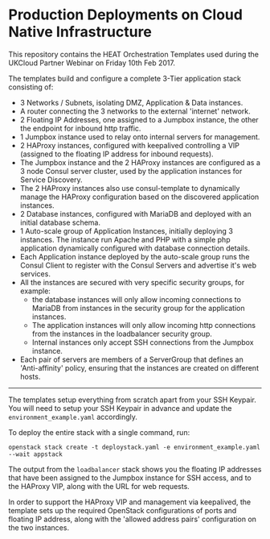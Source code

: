 # Production Deployments on Cloud Native Infrastructure

This repository contains the HEAT Orchestration Templates used during the UKCloud Partner Webinar on Friday 10th Feb 2017. 

The templates build and configure a complete 3-Tier application stack consisting of:

 - 3 Networks / Subnets, isolating DMZ, Application & Data instances.
 - A router connecting the 3 networks to the external 'internet' network.
 - 2 Floating IP Addresses, one assigned to a Jumpbox instance, the other the endpoint for inbound http traffic.
 - 1 Jumpbox instance used to relay onto internal servers for management.
 - 2 HAProxy instances, configured with keepalived controlling a VIP (assigned to the floating IP address for inbound requests).
 - The Jumpbox instance and the 2 HAProxy instances are configured as a 3 node Consul server cluster, used by the application instances for Service Discovery.
 - The 2 HAProxy instances also use consul-template to dynamically manage the HAProxy configuration based on the discovered application instances.
 - 2 Database instances, configured with MariaDB and deployed with an initial database schema.
 - 1 Auto-scale group of Application Instances, initially deploying 3 instances. The instance run Apache and PHP with a simple php application dynamically configured with database connection details.
 - Each Application instance deployed by the auto-scale group runs the Consul Client to register with the Consul Servers and advertise it's web services.
 - All the instances are secured with very specific security groups, for example: 
	 - the database instances will only allow incoming connections to MariaDB from instances in the security group for the application instances. 
	 - The application instances will only allow incoming http connections from the instances in the loadbalancer security group.
	 - Internal instances only accept SSH connections from the Jumpbox instance.
 - Each pair of servers are members of a ServerGroup that defines an 'Anti-affinity' policy, ensuring that the instances are created on different hosts.


----------

The templates setup everything from scratch apart from your SSH Keypair. You will need to setup your SSH Keypair in advance and update the `environment_example.yaml` accordingly.

To deploy the entire stack with a single command, run:
```
openstack stack create -t deploystack.yaml -e environment_example.yaml --wait appstack
```

The output from the `loadbalancer` stack shows you the floating IP addresses that have been assigned to the Jumpbox instance for SSH access, and to the HAProxy VIP, along with the URL for web requests.

In order to support the HAProxy VIP and management via keepalived, the template sets up the required OpenStack configurations of ports and floating IP address, along with the 'allowed address pairs' configuration on the two instances.
